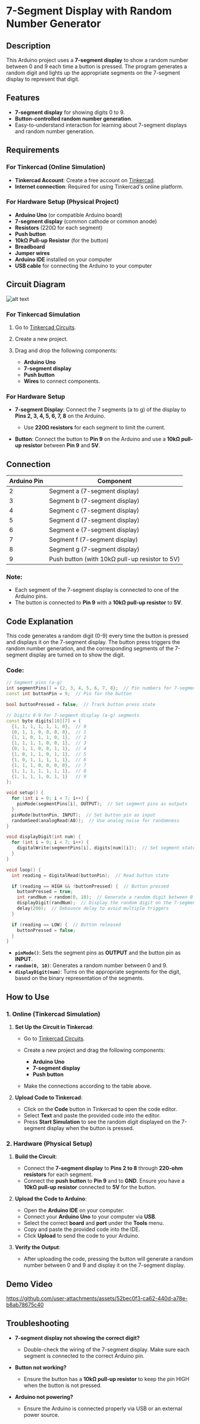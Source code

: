 # **7-Segment Display with Random Number Generator**

## **Description**

This Arduino project uses a **7-segment display** to show a random number between 0 and 9 each time a button is pressed. The program generates a random digit and lights up the appropriate segments on the 7-segment display to represent that digit.

## **Features**

* **7-segment display** for showing digits 0 to 9.
* **Button-controlled random number generation**.
* Easy-to-understand interaction for learning about 7-segment displays and random number generation.

## **Requirements**

### **For Tinkercad (Online Simulation)**

* **Tinkercad Account**: Create a free account on [Tinkercad](https://www.tinkercad.com/).
* **Internet connection**: Required for using Tinkercad's online platform.

### **For Hardware Setup (Physical Project)**

* **Arduino Uno** (or compatible Arduino board)
* **7-segment display** (common cathode or common anode)
* **Resistors** (220Ω for each segment)
* **Push button**
* **10kΩ Pull-up Resistor** (for the button)
* **Breadboard**
* **Jumper wires**
* **Arduino IDE** installed on your computer
* **USB cable** for connecting the Arduino to your computer

## **Circuit Diagram**

![alt text](<Random Number Display With 7 Segment.png>)

### **For Tinkercad Simulation**

1. Go to [Tinkercad Circuits](https://www.tinkercad.com/circuits).
2. Create a new project.
3. Drag and drop the following components:

   * **Arduino Uno**
   * **7-segment display**
   * **Push button**
   * **Wires** to connect components.

### **For Hardware Setup**

* **7-segment Display**: Connect the 7 segments (a to g) of the display to **Pins 2, 3, 4, 5, 6, 7, 8** on the Arduino.

  * Use **220Ω resistors** for each segment to limit the current.
* **Button**: Connect the button to **Pin 9** on the Arduino and use a **10kΩ pull-up resistor** between **Pin 9** and **5V**.

## **Connection**

| Arduino Pin | Component                                      |
| ----------- | ---------------------------------------------- |
| 2           | Segment a (7-segment display)                  |
| 3           | Segment b (7-segment display)                  |
| 4           | Segment c (7-segment display)                  |
| 5           | Segment d (7-segment display)                  |
| 6           | Segment e (7-segment display)                  |
| 7           | Segment f (7-segment display)                  |
| 8           | Segment g (7-segment display)                  |
| 9           | Push button (with 10kΩ pull-up resistor to 5V) |

### **Note**:

* Each segment of the 7-segment display is connected to one of the Arduino pins.
* The button is connected to **Pin 9** with a **10kΩ pull-up resistor** to **5V**.

## **Code Explanation**

This code generates a random digit (0-9) every time the button is pressed and displays it on the 7-segment display. The button press triggers the random number generation, and the corresponding segments of the 7-segment display are turned on to show the digit.

### **Code:**

```cpp
// Segment pins (a-g)
int segmentPins[] = {2, 3, 4, 5, 6, 7, 8};  // Pin numbers for 7-segment display
const int buttonPin = 9;  // Pin for the button

bool buttonPressed = false;  // Track button press state

// Digits 0-9 for 7-segment display (a-g) segments
const byte digits[10][7] = {
  {1, 1, 1, 1, 1, 1, 0},  // 0
  {0, 1, 1, 0, 0, 0, 0},  // 1
  {1, 1, 0, 1, 1, 0, 1},  // 2
  {1, 1, 1, 1, 0, 0, 1},  // 3
  {0, 1, 1, 0, 0, 1, 1},  // 4
  {1, 0, 1, 1, 0, 1, 1},  // 5
  {1, 0, 1, 1, 1, 1, 1},  // 6
  {1, 1, 1, 0, 0, 0, 0},  // 7
  {1, 1, 1, 1, 1, 1, 1},  // 8
  {1, 1, 1, 1, 0, 1, 1}   // 9
};

void setup() {
  for (int i = 0; i < 7; i++) {
    pinMode(segmentPins[i], OUTPUT);  // Set segment pins as outputs
  }
  pinMode(buttonPin, INPUT);  // Set button pin as input
  randomSeed(analogRead(A0));  // Use analog noise for randomness
}

void displayDigit(int num) {
  for (int i = 0; i < 7; i++) {
    digitalWrite(segmentPins[i], digits[num][i]);  // Set segment states based on the digit
  }
}

void loop() {
  int reading = digitalRead(buttonPin);  // Read button state

  if (reading == HIGH && !buttonPressed) {  // Button pressed
    buttonPressed = true;
    int randNum = random(0, 10);  // Generate a random digit between 0 and 9
    displayDigit(randNum);  // Display the random digit on the 7-segment display
    delay(200);  // Debounce delay to avoid multiple triggers
  }

  if (reading == LOW) {  // Button released
    buttonPressed = false;
  }
}
```

* **`pinMode()`**: Sets the segment pins as **OUTPUT** and the button pin as **INPUT**.
* **`random(0, 10)`**: Generates a random number between 0 and 9.
* **`displayDigit(num)`**: Turns on the appropriate segments for the digit, based on the binary representation of the segments.

## **How to Use**

### **1. Online (Tinkercad Simulation)**

1. **Set Up the Circuit in Tinkercad**:

   * Go to [Tinkercad Circuits](https://www.tinkercad.com/circuits).
   * Create a new project and drag the following components:

     * **Arduino Uno**
     * **7-segment display**
     * **Push button**
   * Make the connections according to the table above.

2. **Upload Code to Tinkercad**:

   * Click on the **Code** button in Tinkercad to open the code editor.
   * Select **Text** and paste the provided code into the editor.
   * Press **Start Simulation** to see the random digit displayed on the 7-segment display when the button is pressed.

### **2. Hardware (Physical Setup)**

1. **Build the Circuit**:

   * Connect the **7-segment display** to **Pins 2 to 8** through **220-ohm resistors** for each segment.
   * Connect the **push button** to **Pin 9** and to **GND**. Ensure you have a **10kΩ pull-up resistor** connected to **5V** for the button.

2. **Upload the Code to Arduino**:

   * Open the **Arduino IDE** on your computer.
   * Connect your **Arduino Uno** to your computer via **USB**.
   * Select the correct **board** and **port** under the **Tools** menu.
   * Copy and paste the provided code into the IDE.
   * Click **Upload** to send the code to your Arduino.

3. **Verify the Output**:

   * After uploading the code, pressing the button will generate a random number between 0 and 9 and display it on the 7-segment display.

## **Demo Video**

https://github.com/user-attachments/assets/52bec0f3-ca62-440d-a78e-b8ab78675c40

## **Troubleshooting**

* **7-segment display not showing the correct digit?**

  * Double-check the wiring of the 7-segment display. Make sure each segment is connected to the correct Arduino pin.

* **Button not working?**

  * Ensure the button has a **10kΩ pull-up resistor** to keep the pin HIGH when the button is not pressed.

* **Arduino not powering?**

  * Ensure the Arduino is connected properly via USB or an external power source.
